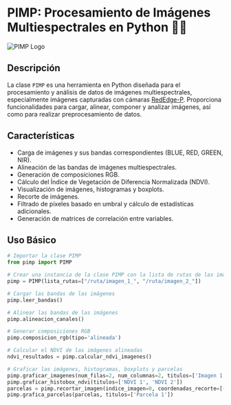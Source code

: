 # PIMP: Procesamiento de Imágenes Multiespectrales en Python 🌈📸

![PIMP Logo](pimp_logo_small.png)

## Descripción

La clase `PIMP` es una herramienta en Python diseñada para el procesamiento y análisis de datos de imágenes multiespectrales, especialmente imágenes capturadas con cámaras [RedEdge-P](https://www.micasense.com/rededge-p). Proporciona funcionalidades para cargar, alinear, componer y analizar imágenes, así como para realizar preprocesamiento de datos.

## Características

- Carga de imágenes y sus bandas correspondientes (BLUE, RED, GREEN, NIR).
- Alineación de las bandas de imágenes multiespectrales.
- Generación de composiciones RGB.
- Cálculo del Índice de Vegetación de Diferencia Normalizada (NDVI).
- Visualización de imágenes, histogramas y boxplots.
- Recorte de imágenes.
- Filtrado de píxeles basado en umbral y cálculo de estadísticas adicionales.
- Generación de matrices de correlación entre variables.

## Uso Básico

```python
# Importar la clase PIMP
from pimp import PIMP

# Crear una instancia de la clase PIMP con la lista de rutas de las imágenes
pimp = PIMP(lista_rutas=["/ruta/imagen_1_", "/ruta/imagen_2_"])

# Cargar las bandas de las imágenes
pimp.leer_bandas()

# Alinear las bandas de las imágenes
pimp.alineacion_canales()

# Generar composiciones RGB
pimp.composicion_rgb(tipo='alineada')

# Calcular el NDVI de las imágenes alineadas
ndvi_resultados = pimp.calcular_ndvi_imagenes()

# Graficar las imágenes, histogramas, boxplots y parcelas
pimp.graficar_imagenes(num_filas=2, num_columnas=2, titulos=['Imagen 1', 'Imagen 2', 'NDVI 1', 'NDVI 2'], tipo='alineada')
pimp.graficar_histobox_ndvi(titulos=['NDVI 1', 'NDVI 2'])
parcelas = pimp.recortar_imagen(indice_imagen=0, coordenadas_recorte=[(100, 100, 200, 200)])
pimp.grafica_parcelas(parcelas, titulos=['Parcela 1'])
